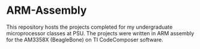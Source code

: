 # ARM-Assembly

This repository hosts the projects completed for my undergraduate microprocessor classes at PSU.
The projects were written in ARM assembly for the AM3358X (BeagleBone) on TI CodeComposer software.

